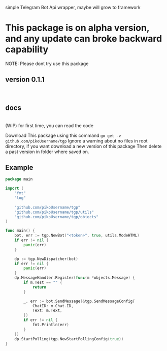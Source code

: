 simple Telegram Bot Api wrapper, maybe will grow to framework 

<h1>
This package is on alpha version,
and any update can broke backward capability
</h1>

NOTE: Please dont try use this package 

## version 0.1.1
<br>

## docs
<br>
 (WIP) for first time, you can read the code 

Download This package using this command `go get -v github.com/pikoUsername/tgp` 
Ignore a warning about no files in root directory, if you want download a new version of this package 
Then delete a past version in folder where saved on.

## Example
```go
package main

import (
	"fmt"
	"log"
    
    "github.com/pikoUsername/tgp"
	"github.com/pikoUsername/tgp/utils"
    "github.com/pikoUsername/tgp/objects"
)

func main() {
	bot, err := tgp.NewBot("<token>", true, utils.ModeHTML)
	if err != nil {
		panic(err)
	}

	dp := tgp.NewDispatcher(bot)
	if err != nil {
		panic(err)
	}
    dp.MessageHandler.Register(func(m *objects.Message) { 
        if m.Test == "" { 
            return
        }

        _, err := bot.SendMessage(&tgp.SendMessageConfig{
            ChatID: m.Chat.ID, 
            Text: m.Text, 
        })
        if err != nil { 
            fmt.Println(err)
        }
    })
    dp.StartPolling(tgp.NewStartPollingConfig(true))
}
```

